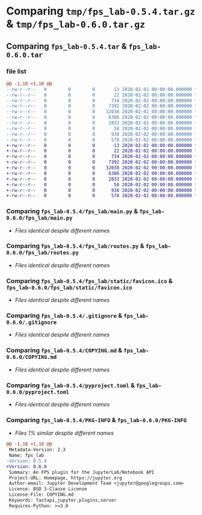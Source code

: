 # Comparing `tmp/fps_lab-0.5.4.tar.gz` & `tmp/fps_lab-0.6.0.tar.gz`

## Comparing `fps_lab-0.5.4.tar` & `fps_lab-0.6.0.tar`

### file list

```diff
@@ -1,10 +1,10 @@
--rw-r--r--   0        0        0       13 2020-02-02 00:00:00.000000 fps_lab-0.5.4/MANIFEST.in
--rw-r--r--   0        0        0       22 2020-02-02 00:00:00.000000 fps_lab-0.5.4/fps_lab/__init__.py
--rw-r--r--   0        0        0      734 2020-02-02 00:00:00.000000 fps_lab-0.5.4/fps_lab/main.py
--rw-r--r--   0        0        0     7392 2020-02-02 00:00:00.000000 fps_lab-0.5.4/fps_lab/routes.py
--rw-r--r--   0        0        0    32038 2020-02-02 00:00:00.000000 fps_lab-0.5.4/fps_lab/static/favicon.ico
--rw-r--r--   0        0        0     6386 2020-02-02 00:00:00.000000 fps_lab-0.5.4/.gitignore
--rw-r--r--   0        0        0     2833 2020-02-02 00:00:00.000000 fps_lab-0.5.4/COPYING.md
--rw-r--r--   0        0        0       58 2020-02-02 00:00:00.000000 fps_lab-0.5.4/README.md
--rw-r--r--   0        0        0      938 2020-02-02 00:00:00.000000 fps_lab-0.5.4/pyproject.toml
--rw-r--r--   0        0        0      578 2020-02-02 00:00:00.000000 fps_lab-0.5.4/PKG-INFO
+-rw-r--r--   0        0        0       13 2020-02-02 00:00:00.000000 fps_lab-0.6.0/MANIFEST.in
+-rw-r--r--   0        0        0       22 2020-02-02 00:00:00.000000 fps_lab-0.6.0/fps_lab/__init__.py
+-rw-r--r--   0        0        0      734 2020-02-02 00:00:00.000000 fps_lab-0.6.0/fps_lab/main.py
+-rw-r--r--   0        0        0     7392 2020-02-02 00:00:00.000000 fps_lab-0.6.0/fps_lab/routes.py
+-rw-r--r--   0        0        0    32038 2020-02-02 00:00:00.000000 fps_lab-0.6.0/fps_lab/static/favicon.ico
+-rw-r--r--   0        0        0     6386 2020-02-02 00:00:00.000000 fps_lab-0.6.0/.gitignore
+-rw-r--r--   0        0        0     2833 2020-02-02 00:00:00.000000 fps_lab-0.6.0/COPYING.md
+-rw-r--r--   0        0        0       58 2020-02-02 00:00:00.000000 fps_lab-0.6.0/README.md
+-rw-r--r--   0        0        0      938 2020-02-02 00:00:00.000000 fps_lab-0.6.0/pyproject.toml
+-rw-r--r--   0        0        0      578 2020-02-02 00:00:00.000000 fps_lab-0.6.0/PKG-INFO
```

### Comparing `fps_lab-0.5.4/fps_lab/main.py` & `fps_lab-0.6.0/fps_lab/main.py`

 * *Files identical despite different names*

### Comparing `fps_lab-0.5.4/fps_lab/routes.py` & `fps_lab-0.6.0/fps_lab/routes.py`

 * *Files identical despite different names*

### Comparing `fps_lab-0.5.4/fps_lab/static/favicon.ico` & `fps_lab-0.6.0/fps_lab/static/favicon.ico`

 * *Files identical despite different names*

### Comparing `fps_lab-0.5.4/.gitignore` & `fps_lab-0.6.0/.gitignore`

 * *Files identical despite different names*

### Comparing `fps_lab-0.5.4/COPYING.md` & `fps_lab-0.6.0/COPYING.md`

 * *Files identical despite different names*

### Comparing `fps_lab-0.5.4/pyproject.toml` & `fps_lab-0.6.0/pyproject.toml`

 * *Files identical despite different names*

### Comparing `fps_lab-0.5.4/PKG-INFO` & `fps_lab-0.6.0/PKG-INFO`

 * *Files 1% similar despite different names*

```diff
@@ -1,10 +1,10 @@
 Metadata-Version: 2.3
 Name: fps_lab
-Version: 0.5.4
+Version: 0.6.0
 Summary: An FPS plugin for the JupyterLab/Notebook API
 Project-URL: Homepage, https://jupyter.org
 Author-email: Jupyter Development Team <jupyter@googlegroups.com>
 License: BSD 3-Clause License
 License-File: COPYING.md
 Keywords: fastapi,jupyter,plugins,server
 Requires-Python: >=3.8
```

